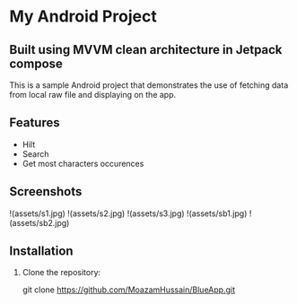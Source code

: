 # My Android Project

## Built using MVVM clean architecture in Jetpack compose

This is a sample Android project that demonstrates the use of fetching data from local raw file and displaying on the app.

## Features

- Hilt
- Search
- Get most characters occurences

## Screenshots

!(assets/s1.jpg)
!(assets/s2.jpg)
!(assets/s3.jpg)
!(assets/sb1.jpg)
!(assets/sb2.jpg)

## Installation

1. Clone the repository:
   
   git clone https://github.com/MoazamHussain/BlueApp.git
